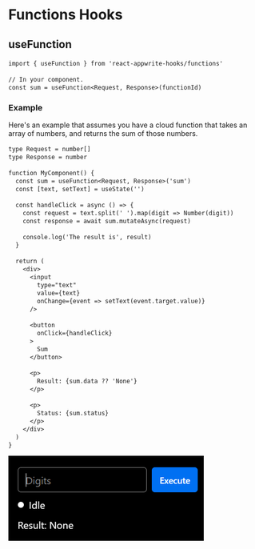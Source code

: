 # Functions Hooks

## useFunction

```tsx
import { useFunction } from 'react-appwrite-hooks/functions'

// In your component.
const sum = useFunction<Request, Response>(functionId)
```

### Example

Here's an example that assumes you have a cloud function that takes an array of numbers, and returns the sum of those numbers.

```tsx
type Request = number[]
type Response = number

function MyComponent() {
  const sum = useFunction<Request, Response>('sum')
  const [text, setText] = useState('')

  const handleClick = async () => {
    const request = text.split(' ').map(digit => Number(digit))
    const response = await sum.mutateAsync(request)

    console.log('The result is', result)
  }

  return (
    <div>
      <input
        type="text"
        value={text}
        onChange={event => setText(event.target.value)}
      />

      <button
        onClick={handleClick}
      >
        Sum
      </button>

      <p>
        Result: {sum.data ?? 'None'}
      </p>

      <p>
        Status: {sum.status}
      </p>
    </div>
  )
}
```
![useFunction example](/docs/functions/images/useFunction.gif)